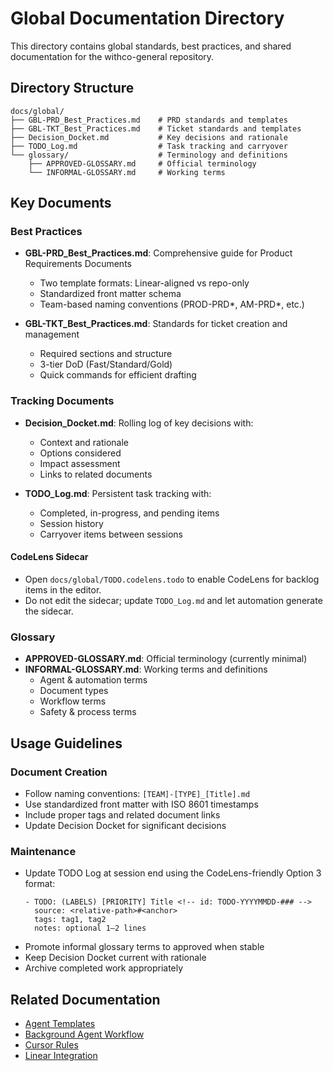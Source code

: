 # Global Documentation Directory

This directory contains global standards, best practices, and shared documentation for the withco-general repository.

## Directory Structure

```text
docs/global/
├── GBL-PRD_Best_Practices.md    # PRD standards and templates
├── GBL-TKT_Best_Practices.md    # Ticket standards and templates
├── Decision_Docket.md           # Key decisions and rationale
├── TODO_Log.md                  # Task tracking and carryover
└── glossary/                    # Terminology and definitions
    ├── APPROVED-GLOSSARY.md     # Official terminology
    └── INFORMAL-GLOSSARY.md     # Working terms
```

## Key Documents

### Best Practices

- **GBL-PRD_Best_Practices.md**: Comprehensive guide for Product Requirements Documents

  - Two template formats: Linear-aligned vs repo-only
  - Standardized front matter schema
  - Team-based naming conventions (PROD-PRD*, AM-PRD*, etc.)

- **GBL-TKT_Best_Practices.md**: Standards for ticket creation and management
  - Required sections and structure
  - 3-tier DoD (Fast/Standard/Gold)
  - Quick commands for efficient drafting

### Tracking Documents

- **Decision_Docket.md**: Rolling log of key decisions with:

  - Context and rationale
  - Options considered
  - Impact assessment
  - Links to related documents

- **TODO_Log.md**: Persistent task tracking with:
  - Completed, in-progress, and pending items
  - Session history
  - Carryover items between sessions

#### CodeLens Sidecar

- Open `docs/global/TODO.codelens.todo` to enable CodeLens for backlog items in the editor.
- Do not edit the sidecar; update `TODO_Log.md` and let automation generate the sidecar.

### Glossary

- **APPROVED-GLOSSARY.md**: Official terminology (currently minimal)
- **INFORMAL-GLOSSARY.md**: Working terms and definitions
  - Agent & automation terms
  - Document types
  - Workflow terms
  - Safety & process terms

## Usage Guidelines

### Document Creation

- Follow naming conventions: `[TEAM]-[TYPE]_[Title].md`
- Use standardized front matter with ISO 8601 timestamps
- Include proper tags and related document links
- Update Decision Docket for significant decisions

### Maintenance

- Update TODO Log at session end using the CodeLens-friendly Option 3 format:
  ```text
  - TODO: (LABELS) [PRIORITY] Title <!-- id: TODO-YYYYMMDD-### -->
    source: <relative-path>#<anchor>
    tags: tag1, tag2
    notes: optional 1–2 lines
  ```
- Promote informal glossary terms to approved when stable
- Keep Decision Docket current with rationale
- Archive completed work appropriately

## Related Documentation

- [Agent Templates](../agents/templates/)
- [Background Agent Workflow](../agents/workflows/)
- [Cursor Rules](../../.cursor/rules/)
- [Linear Integration](../../linear/)
